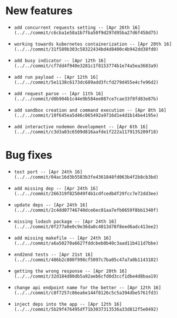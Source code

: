
# New features

-     add concurrent requests setting -- [Apr 26th 16](../../commit/c6cba1e58a1b7fba50f9d297d95ba27d6f458d75)
-     working towards kubernetes containerization -- [Apr 20th 16](../../commit/31f589b303c58322434bd4d8400c4b942dd38fd0)
-     add busy indicator -- [Apr 12th 16](../../commit/cf7dd4f940e3281c1f8153774b1e74a5ea3683a9)
-     add run payload -- [Apr 12th 16](../../commit/5e1138c6173dc689add3fcfd279d455e4cfe96d2)
-     add request parse -- [Apr 11th 16](../../commit/d0b904b1c44e9b584ee087ce7cae33f8fd83e87b)
-     add sandbox creation and command execution -- [Apr 8th 16](../../commit/10f645ea5d46c065492a9716d1e4d1b14be4195e)
-     add interactive nodemon development -- [Apr 6th 16](../../commit/c3d3a03c6509d816aafde1f222a1179135209f18)

# Bug fixes

-     test port -- [Apr 24th 16](../../commit/04ac16d3b5583b3fe4361848fd063b4f2b8cb3bd)
-     add missing dep -- [Apr 24th 16](../../commit/266319f825049f4b1cdfcedbdf29fcc7e72dd3ee)
-     update deps -- [Apr 24th 16](../../commit/2c4dd07746740dce6ec01aa7efb0659f8bb1340f)
-     missing lodash package -- [Apr 24th 16](../../commit/0f277a0e0c9e36da0c4013d78f8eed6adc413ee2)
-     add missing makefile -- [Apr 24th 16](../../commit/a6a50270a6627fddcbeb0b40c3aad11b411d7bbe)
-     end2end tests -- [Apr 21st 16](../../commit/486b2c800f998cf5097c7ba05c47a7a0b1143102)
-     getting the wrong response -- [Apr 20th 16](../../commit/32d184d80db5a92aeb6cfd0d3ccf1dbe4d8baa19)
-     change api endpoint name for the better -- [Apr 12th 16](../../commit/c8f7257c86ea6e144f8126c5c5a394dbe5761fd3)
-     inject deps into the app -- [Apr 12th 16](../../commit/5b29f476495df71b3037313536a33d812f5e0492)
